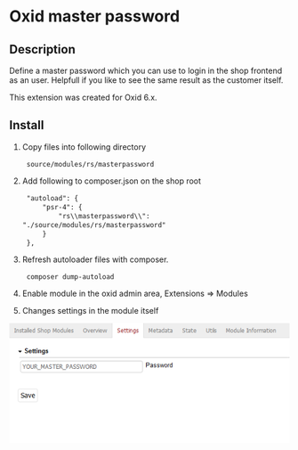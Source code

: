 # Oxid master password

## Description

Define a master password which you can use to login in the shop frontend as an user. Helpfull if you like to see the same result as the customer itself.

This extension was created for Oxid 6.x.

## Install

1. Copy files into following directory

        source/modules/rs/masterpassword
        
2. Add following to composer.json on the shop root

        "autoload": {
            "psr-4": {
                "rs\\masterpassword\\": "./source/modules/rs/masterpassword"
            }
        },
    
3. Refresh autoloader files with composer.

        composer dump-autoload
        
4. Enable module in the oxid admin area, Extensions => Modules
5. Changes settings in the module itself

![](settings.png)
